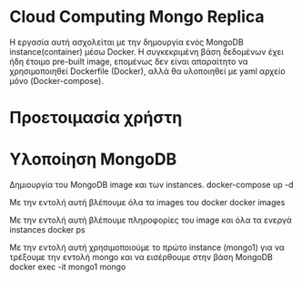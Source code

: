 # Cloud Computing Mongo Replica
Η εργασία αυτή ασχολείται με την δημουργία ενός MongoDB instance(container) μέσω Docker. Η συγκεκριμένη βάση δεδομένων έχει ήδη έτοιμο pre-built image, επομένως δεν είναι απαραίτητο να χρησιμοποιηθεί Dockerfile (Docker), αλλά θα υλοποιηθεί με yaml αρχείο μόνο (Docker-compose).  
# Προετοιμασία χρήστη
# Υλοποίηση MongoDB  
Δημιουργία του MongoDB image και των instances.
docker-compose up -d 

Με την εντολή αυτή βλέπουμε όλα τα images του docker
docker images

Με την εντολή αυτή βλέπουμε πληροφορίες του image και όλα τα ενεργά instances
docker ps 

Με την εντολή αυτή χρησιμοποιούμε το πρώτο instance (mongo1) για να τρέξουμε την εντολή mongo και να εισέρθουμε στην βάση MongoDB
docker exec -it mongo1 mongo
